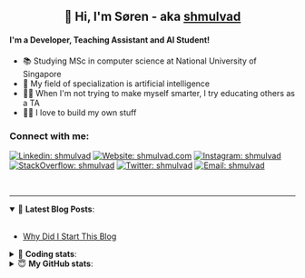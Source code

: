 <h2 align="center">
	👋 Hi, I'm Søren - aka <a href="https://shmulvad.com">shmulvad</a>
</h2>

#### I'm a Developer, Teaching Assistant and AI Student!
- 📚 Studying MSc in computer science at National University of Singapore
- 🧠 My field of specialization is artificial intelligence
- 👨‍🏫 When I'm not trying to make myself smarter, I try educating others as a TA
- 👨‍💻 I love to build my own stuff

### Connect with me:

[![Linkedin: shmulvad](https://img.shields.io/badge/shmulvad-blue?style=flat&logo=Linkedin&logoColor=white)][linkedin]
[![Website: shmulvad.com](https://img.shields.io/badge/shmulvad.com-47CCCC?&style=flat&logo=Google-Chrome&logoColor=white)][website]
[![Instagram: shmulvad](https://img.shields.io/badge/-@shmulvad-purple?style=flat&logo=Instagram&logoColor=white)][instagram]
[![StackOverflow: shmulvad](https://img.shields.io/badge/shmulvad-FE7A16?style=flat&logo=stack-overflow&logoColor=white)][stackOverflow]
[![Twitter: shmulvad](https://img.shields.io/badge/@shmulvad-1ca0f1?style=flat&logo=twitter&logoColor=white)][twitter]
[![Email: shmulvad](https://img.shields.io/badge/shmulvad-D14836?style=flat&logo=gmail&logoColor=white)][mail]

<br />

---

<details open>
 <summary>📕 <b>Latest Blog Posts</b>: </summary>

<br>

<!-- BLOG-POST-LIST:START -->
- [Why Did I Start This Blog](https://shmulvad.com/blog/why-did-start-this-blog)
<!-- BLOG-POST-LIST:END -->

</details>

<!-- --- -->

<details>
 <summary>🤖 <b>Coding stats</b>: </summary>

<br>

<!--START_SECTION:waka-->
**I'm a Night 🦉** 

```text
🌞 Morning    77 commits     ██░░░░░░░░░░░░░░░░░░░░░░░   8.75% 
🌆 Daytime    313 commits    █████████░░░░░░░░░░░░░░░░   35.57% 
🌃 Evening    309 commits    ████████░░░░░░░░░░░░░░░░░   35.11% 
🌙 Night      181 commits    █████░░░░░░░░░░░░░░░░░░░░   20.57%

```


📊 **This Week I Spent My Time On** 

```text
💬 Programming Languages: 
Python                   24 hrs 59 mins      ██████████████████░░░░░░░   71.73% 
HTML                     3 hrs 31 mins       ██░░░░░░░░░░░░░░░░░░░░░░░   10.12% 
Other                    2 hrs 47 mins       ██░░░░░░░░░░░░░░░░░░░░░░░   8.02% 
Text                     1 hr 34 mins        █░░░░░░░░░░░░░░░░░░░░░░░░   4.54% 
JavaScript               1 hr 24 mins        █░░░░░░░░░░░░░░░░░░░░░░░░   4.03%

🔥 Editors: 
VS Code                  30 hrs 43 mins      ██████████████████████░░░   88.2% 
Sublime Text             2 hrs 11 mins       █░░░░░░░░░░░░░░░░░░░░░░░░   6.27% 
Zsh                      1 hr 55 mins        █░░░░░░░░░░░░░░░░░░░░░░░░   5.53%

🐱‍💻 Projects: 
overvaagning-sender      18 hrs 2 mins       █████████████░░░░░░░░░░░░   51.78% 
overvaagning             10 hrs 6 mins       ███████░░░░░░░░░░░░░░░░░░   29.02% 
overvaag-alt             5 hrs 23 mins       ███░░░░░░░░░░░░░░░░░░░░░░   15.48% 
validator-gui            25 mins             ░░░░░░░░░░░░░░░░░░░░░░░░░   1.2% 
minovervaagning          16 mins             ░░░░░░░░░░░░░░░░░░░░░░░░░   0.8%

```


 Last Updated on 27/07/2021
<!--END_SECTION:waka-->

</details>

<!-- --- -->

<details>
 <summary>😇 <b>My GitHub stats</b>: </summary>

<br>

<img align="left" alt="shmulvad's Github Stats" src="https://github-readme-stats.vercel.app/api?username=shmulvad&show_icons=true&hide_border=true" />

</details>



[website]: https://shmulvad.com
[twitter]: https://twitter.com/shmulvad
[linkedin]: https://linkedin.com/in/shmulvad
[instagram]: https://instagram.com/shmulvad
[stackOverflow]: https://stackoverflow.com/users/9248793/shmulvad
[mail]: mailto:shmulvad@gmail.com
[github]: https://github.com/shmulvad
